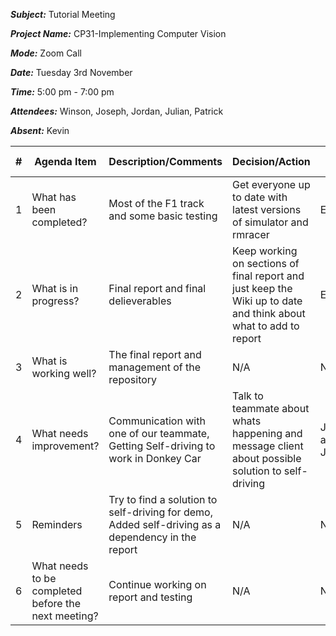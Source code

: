 ***Subject:*** Tutorial Meeting

***Project Name:*** CP31-Implementing Computer Vision

***Mode:*** Zoom Call

***Date:*** Tuesday 3rd November

***Time:*** 5:00 pm - 7:00 pm

***Attendees:*** Winson, Joseph, Jordan, Julian, Patrick

***Absent:*** Kevin


|#|Agenda Item |Description/Comments|Decision/Action|Who?|Items for escalation|
|-|-|-|-|-|-|
|1|What has been completed?|Most of the F1 track and some basic testing|Get everyone up to date with latest versions of simulator and rmracer|Everyone|N/A|
|2|What is in progress?|Final report and final delieverables|Keep working on sections of final report and just keep the Wiki up to date and think about what to add to report|Everyone|N/A|
|3|What is working well?|The final report and management of the repository|N/A|N/A|N/A|
|4|What needs improvement? |Communication with one of our teammate, Getting Self-driving to work in Donkey Car|Talk to teammate about whats happening and message client about possible solution to self-driving|Julian and Joseph|N/A|
|5|Reminders|Try to find a solution to self-driving for demo, Added self-driving as a dependency in the report |N/A|N/A|N/A|
|6|What needs to be completed before the next meeting?|Continue working on report and testing|N/A|N/A|N/A|